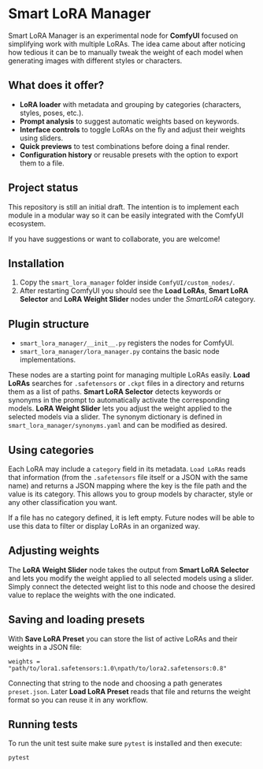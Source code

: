 # Smart LoRA Manager

Smart LoRA Manager is an experimental node for **ComfyUI** focused on simplifying work with multiple LoRAs. The idea came about after noticing how tedious it can be to manually tweak the weight of each model when generating images with different styles or characters.

## What does it offer?

- **LoRA loader** with metadata and grouping by categories (characters, styles, poses, etc.).
- **Prompt analysis** to suggest automatic weights based on keywords.
- **Interface controls** to toggle LoRAs on the fly and adjust their weights using sliders.
- **Quick previews** to test combinations before doing a final render.
- **Configuration history** or reusable presets with the option to export them to a file.

## Project status

This repository is still an initial draft. The intention is to implement each module in a modular way so it can be easily integrated with the ComfyUI ecosystem.

If you have suggestions or want to collaborate, you are welcome!

## Installation

1. Copy the `smart_lora_manager` folder inside `ComfyUI/custom_nodes/`.
2. After restarting ComfyUI you should see the **Load LoRAs**, **Smart LoRA Selector** and **LoRA Weight Slider** nodes under the *SmartLoRA* category.

## Plugin structure

- `smart_lora_manager/__init__.py` registers the nodes for ComfyUI.
- `smart_lora_manager/lora_manager.py` contains the basic node implementations.

These nodes are a starting point for managing multiple LoRAs easily. **Load LoRAs** searches for `.safetensors` or `.ckpt` files in a directory and returns them as a list of paths. **Smart LoRA Selector** detects keywords or synonyms in the prompt to automatically activate the corresponding models. **LoRA Weight Slider** lets you adjust the weight applied to the selected models via a slider. The synonym dictionary is defined in `smart_lora_manager/synonyms.yaml` and can be modified as desired.

## Using categories

Each LoRA may include a `category` field in its metadata. `Load LoRAs` reads that information (from the `.safetensors` file itself or a JSON with the same name) and returns a JSON mapping where the key is the file path and the value is its category. This allows you to group models by character, style or any other classification you want.

If a file has no category defined, it is left empty. Future nodes will be able to use this data to filter or display LoRAs in an organized way.

## Adjusting weights

The **LoRA Weight Slider** node takes the output from **Smart LoRA Selector** and lets you modify the weight applied to all selected models using a slider. Simply connect the detected weight list to this node and choose the desired value to replace the weights with the one indicated.

## Saving and loading presets

With **Save LoRA Preset** you can store the list of active LoRAs and their weights in a JSON file:

```text
weights = "path/to/lora1.safetensors:1.0\npath/to/lora2.safetensors:0.8"
```

Connecting that string to the node and choosing a path generates `preset.json`. Later **Load LoRA Preset** reads that file and returns the weight format so you can reuse it in any workflow.

## Running tests

To run the unit test suite make sure `pytest` is installed and then execute:

```bash
pytest
```

